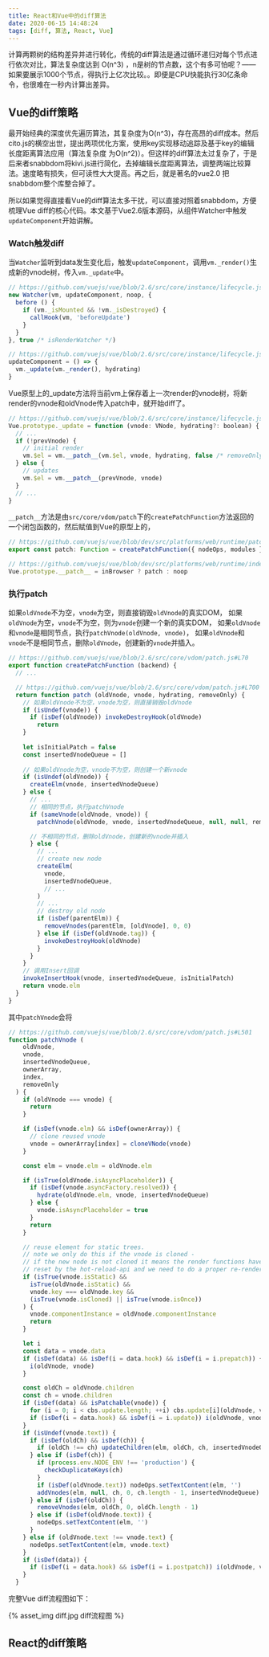 ```yaml
---
title: React和Vue中的diff算法
date: 2020-06-15 14:48:24
tags: [diff, 算法, React, Vue]
---
```

计算两颗树的结构差异并进行转化，传统的diff算法是通过循环递归对每个节点进行依次对比，算法复杂度达到 O(n^3) ，n是树的节点数，这个有多可怕呢？——如果要展示1000个节点，得执行上亿次比较。。即便是CPU快能执行30亿条命令，也很难在一秒内计算出差异。
<!--more-->


## Vue的diff策略

最开始经典的深度优先遍历算法，其复杂度为O(n^3)，存在高昂的diff成本。然后cito.js的横空出世，提出两项优化方案，使用key实现移动追踪及基于key的编辑长度距离算法应用（算法复杂度 为O(n^2)）。但这样的diff算法太过复杂了，于是后来者snabbdom将kivi.js进行简化，去掉编辑长度距离算法，调整两端比较算法。速度略有损失，但可读性大大提高。再之后，就是著名的vue2.0 把snabbdom整个库整合掉了。

所以如果觉得直接看Vue的diff算法太多干扰，可以直接对照着snabbdom，方便梳理Vue diff的核心代码。本文基于Vue2.6版本源码，从组件Watcher中触发`updateComponent`开始讲解。



### Watch触发diff

当`Watcher`监听到data发生变化后，触发`updateComponent`，调用`vm._render()`生成新的vnode树，传入`vm._update`中。

```js
// https://github.com/vuejs/vue/blob/2.6/src/core/instance/lifecycle.js#L197
new Watcher(vm, updateComponent, noop, {
  before () {
    if (vm._isMounted && !vm._isDestroyed) {
      callHook(vm, 'beforeUpdate')
    }
  }
}, true /* isRenderWatcher */)
```

```js
// https://github.com/vuejs/vue/blob/2.6/src/core/instance/lifecycle.js#L189
updateComponent = () => {
  vm._update(vm._render(), hydrating)
}
```

Vue原型上的_update方法将当前vm上保存着上一次render的vnode树，将新render的vnode和oldVnode传入patch中，就开始diff了。
```js
// https://github.com/vuejs/vue/blob/2.6/src/core/instance/lifecycle.js#L59
Vue.prototype._update = function (vnode: VNode, hydrating?: boolean) {
  // ...
  if (!prevVnode) {
    // initial render
    vm.$el = vm.__patch__(vm.$el, vnode, hydrating, false /* removeOnly */)
  } else {
    // updates
    vm.$el = vm.__patch__(prevVnode, vnode)
  }
  // ...
}
```


`__patch__`方法是由`src/core/vdom/patch`下的`createPatchFunction`方法返回的一个闭包函数的，然后赋值到Vue的原型上的，

```js
// https://github.com/vuejs/vue/blob/dev/src/platforms/web/runtime/patch.js#L12
export const patch: Function = createPatchFunction({ nodeOps, modules })
```

```js
// https://github.com/vuejs/vue/blob/dev/src/platforms/web/runtime/index.js#L34
Vue.prototype.__patch__ = inBrowser ? patch : noop
```

### 执行patch

如果`oldVnode`不为空，`vnode`为空，则直接销毁`oldVnode`的真实DOM，
如果`oldVnode`为空，`vnode`不为空，则为`vnode`创建一个新的真实DOM，
如果`oldVnode`和`vnode`是相同节点，执行`patchVnode(oldVnode, vnode)`，
如果`oldVnode`和`vnode`不是相同节点，删除`oldVnode`，创建新的`vnode`并插入。
```js
// https://github.com/vuejs/vue/blob/2.6/src/core/vdom/patch.js#L70
export function createPatchFunction (backend) {
  // ...

  // https://github.com/vuejs/vue/blob/2.6/src/core/vdom/patch.js#L700
  return function patch (oldVnode, vnode, hydrating, removeOnly) {
    // 如果oldVnode不为空，vnode为空，则直接销毁oldVnode
    if (isUndef(vnode)) {
      if (isDef(oldVnode)) invokeDestroyHook(oldVnode)
        return
    }
    
    let isInitialPatch = false
    const insertedVnodeQueue = []
    
    // 如果oldVnode为空，vnode不为空，则创建一个新vnode
    if (isUndef(oldVnode)) {
      createElm(vnode, insertedVnodeQueue)
    } else {
      // ...
      // 相同的节点，执行patchVnode
      if (sameVnode(oldVnode, vnode)) {  
        patchVnode(oldVnode, vnode, insertedVnodeQueue, null, null, removeOnly)

      // 不相同的节点，删除oldVnode，创建新的vnode并插入
      } else {  
        // ...
        // create new node
        createElm(
          vnode,
          insertedVnodeQueue,
          // ...
        )
        // ...
        // destroy old node
        if (isDef(parentElm)) {
          removeVnodes(parentElm, [oldVnode], 0, 0)
        } else if (isDef(oldVnode.tag)) {
          invokeDestroyHook(oldVnode)
        }
      }
    }
    // 调用Insert回调
    invokeInsertHook(vnode, insertedVnodeQueue, isInitialPatch)
    return vnode.elm
  }
}
```

其中`patchVnode`会将

```js
// https://github.com/vuejs/vue/blob/2.6/src/core/vdom/patch.js#L501
function patchVnode (
    oldVnode,
    vnode,
    insertedVnodeQueue,
    ownerArray,
    index,
    removeOnly
  ) {
    if (oldVnode === vnode) {
      return
    }

    if (isDef(vnode.elm) && isDef(ownerArray)) {
      // clone reused vnode
      vnode = ownerArray[index] = cloneVNode(vnode)
    }

    const elm = vnode.elm = oldVnode.elm

    if (isTrue(oldVnode.isAsyncPlaceholder)) {
      if (isDef(vnode.asyncFactory.resolved)) {
        hydrate(oldVnode.elm, vnode, insertedVnodeQueue)
      } else {
        vnode.isAsyncPlaceholder = true
      }
      return
    }

    // reuse element for static trees.
    // note we only do this if the vnode is cloned -
    // if the new node is not cloned it means the render functions have been
    // reset by the hot-reload-api and we need to do a proper re-render.
    if (isTrue(vnode.isStatic) &&
      isTrue(oldVnode.isStatic) &&
      vnode.key === oldVnode.key &&
      (isTrue(vnode.isCloned) || isTrue(vnode.isOnce))
    ) {
      vnode.componentInstance = oldVnode.componentInstance
      return
    }

    let i
    const data = vnode.data
    if (isDef(data) && isDef(i = data.hook) && isDef(i = i.prepatch)) {
      i(oldVnode, vnode)
    }

    const oldCh = oldVnode.children
    const ch = vnode.children
    if (isDef(data) && isPatchable(vnode)) {
      for (i = 0; i < cbs.update.length; ++i) cbs.update[i](oldVnode, vnode)
      if (isDef(i = data.hook) && isDef(i = i.update)) i(oldVnode, vnode)
    }
    if (isUndef(vnode.text)) {
      if (isDef(oldCh) && isDef(ch)) {
        if (oldCh !== ch) updateChildren(elm, oldCh, ch, insertedVnodeQueue, removeOnly)
      } else if (isDef(ch)) {
        if (process.env.NODE_ENV !== 'production') {
          checkDuplicateKeys(ch)
        }
        if (isDef(oldVnode.text)) nodeOps.setTextContent(elm, '')
        addVnodes(elm, null, ch, 0, ch.length - 1, insertedVnodeQueue)
      } else if (isDef(oldCh)) {
        removeVnodes(elm, oldCh, 0, oldCh.length - 1)
      } else if (isDef(oldVnode.text)) {
        nodeOps.setTextContent(elm, '')
      }
    } else if (oldVnode.text !== vnode.text) {
      nodeOps.setTextContent(elm, vnode.text)
    }
    if (isDef(data)) {
      if (isDef(i = data.hook) && isDef(i = i.postpatch)) i(oldVnode, vnode)
    }
  }
```

完整Vue diff流程图如下：

{% asset_img diff.jpg diff流程图 %}

## React的diff策略

